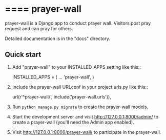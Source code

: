====
prayer-wall
=====

prayer-wall is a Django app to conduct prayer wall.
Visitors post pray request and can pray for others.

Detailed documentation is in the "docs" directory.

Quick start
-----------

1. Add "prayer-wall" to your INSTALLED_APPS setting like this::

    INSTALLED_APPS = (
        ...
        'prayer-wall',
    )

2. Include the prayer-wall URLconf in your project urls.py like this::

    url(r'^prayer-wall/', include('prayer-wall.urls')),

3. Run `python manage.py migrate` to create the prayer-wall models.

4. Start the development server and visit http://127.0.0.1:8000/admin/
   to create a prayer-wall (you'll need the Admin app enabled).

5. Visit http://127.0.0.1:8000/prayer-wall/ to participate in the prayer-wall.